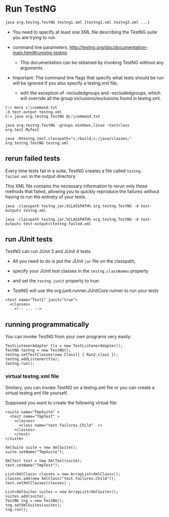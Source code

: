 # Run TestNG

```bash
java org.testng.TestNG testng1.xml [testng2.xml testng3.xml ...]
```

- You need to specify at least one XML file describing the TestNG suite you are trying to run.

- command line parameters: http://testng.org/doc/documentation-main.html#running-testng
    - This documentation can be obtained by invoking TestNG without any arguments.

- Important: The command line flags that specify what tests should be run will be ignored if you also specify a testng.xml file, 
    - with the exception of -includedgroups and -excludedgroups, which will override all the group inclusions/exclusions found in testng.xml.


```
C:> more c:\command.txt
-d test-output testng.xml
C:> java org.testng.TestNG @c:\command.txt
```

```
java org.testng.TestNG -groups windows,linux -testclass org.test.MyTest

java -Dtestng.test.classpath="c:/build;c:/java/classes;" org.testng.TestNG testng.xml
```


## rerun failed tests

Every time tests fail in a suite, TestNG creates a file called `testng-failed.xml` in the output directory. 

This XML file contains the necessary information to rerun only these methods that failed, allowing you to quickly reproduce the failures without having to run the entirety of your tests.

```
java -classpath testng.jar;%CLASSPATH% org.testng.TestNG -d test-outputs testng.xml

java -classpath testng.jar;%CLASSPATH% org.testng.TestNG -d test-outputs test-outputs\testng-failed.xml

```


## run JUnit tests

TestNG can run JUnit 3 and JUnit 4 tests.  

- All you need to do is put the JUnit `jar` file on the classpath, 
- specify your JUnit test classes in the `testng.classNames` property 
- and set the `testng.junit` property to true:

- TestNG will use the org.junit.runner.JUnitCore runner to run your tests


```
<test name="Test1" junit="true">
  <classes>
    <!-- ... -->
```

## running programmatically

You can invoke TestNG from your own programs very easily:

```
TestListenerAdapter tla = new TestListenerAdapter();
TestNG testng = new TestNG();
testng.setTestClasses(new Class[] { Run2.class });
testng.addListener(tla);
testng.run();
```

### virtual testng.xml file

Similary, you can invoke TestNG on a testng.xml file or you can create a virtual testng.xml file yourself.

Supposed you want to create the following virtual file:

```
<suite name="TmpSuite" >
  <test name="TmpTest" >
    <classes>
      <class name="test.failures.Child"  />
    <classes>
    </test>
</suite>
```

```
XmlSuite suite = new XmlSuite();
suite.setName("TmpSuite");
 
XmlTest test = new XmlTest(suite);
test.setName("TmpTest");

List<XmlClass> classes = new ArrayList<XmlClass>();
classes.add(new XmlClass("test.failures.Child"));
test.setXmlClasses(classes) ;

List<XmlSuite> suites = new ArrayList<XmlSuite>();
suites.add(suite);
TestNG tng = new TestNG();
tng.setXmlSuites(suites);
tng.run();
```
